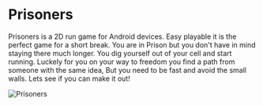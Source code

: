 # Prisoners
Prisoners is a 2D run game for Android devices. Easy playable it is the perfect game for a short break.
You are in Prison but you don't have in mind staying there much longer. You dig yourself out of your cell and start running. Luckely for you on your way to freedom you find a path from someone with the same idea, But you need to be fast and avoid the small walls. Lets see if you can make it out!

![Prisoners](Prisoners3.png)
